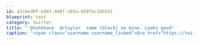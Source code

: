 ```yaml
---
id: 43c6ed9f-ed67-446f-a85a-8597ec1bb551
blueprint: text
category: twitter
title: "'@tehShane  @rtaylor  same (black) on mine. Looks good"
caption: '<span class="username username_linked">@<a href="https://twitter.com/tehShane" title="Shane Lawrence">tehShane</a></span>  <span class="username username_linked">@<a href="https://twitter.com/rtaylor" title="Elon Musk">rtaylor</a></span>  same (black) on mine. Looks good'
---
```

